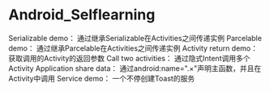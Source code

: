 # Android_Selflearning
Serializable demo：
  通过继承Serializable在Activities之间传递实例
Parcelable demo：
  通过继承Parcelable在Activities之间传递实例
Activity return demo：
  获取调用的Activity的返回参数
Call two activities：
  通过隐式Intent调用多个Activity
Application share data：
  通过android:name=".×"声明主函数，并且在Activity中调用
Service demo：
  一个不停创建Toast的服务
